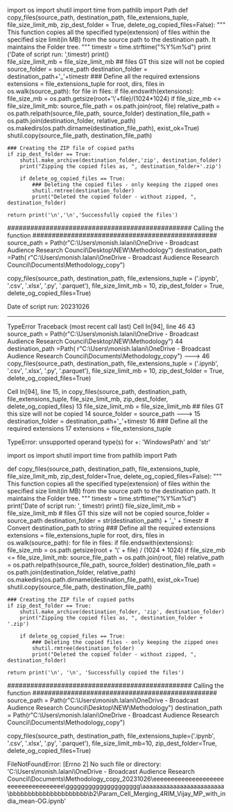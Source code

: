 import os
import shutil
import time
from pathlib import Path
def copy_files(source_path, destination_path, file_extensions_tuple, file_size_limit_mb, zip_dest_folder = True, delete_og_copied_files=False):
    """
This function copies all the specified type(extension) of files within the specified size limit(in MB) from the source path to the destination path.
It maintains the Folder tree.
"""
    timestr            = time.strftime("%Y%m%d")
    print ('Date of script run: ',timestr)
    print()    
    file_size_limit_mb = file_size_limit_mb ## files GT this size will not be copied
    source_folder      = source_path
    destination_folder = destination_path+'_'+timestr
    ### Define all the required extensions
    extensions         = file_extensions_tuple
    for root, dirs, files in os.walk(source_path):
        for file in files:
            if file.endswith(extensions):
                file_size_mb              = os.path.getsize(root+'\\'+file)/(1024*1024)
                if file_size_mb           <= file_size_limit_mb:
                    source_file_path      = os.path.join(root, file)
                    relative_path         = os.path.relpath(source_file_path, source_folder)
                    destination_file_path = os.path.join(destination_folder, relative_path)
                    os.makedirs(os.path.dirname(destination_file_path), exist_ok=True)
                    shutil.copy(source_file_path, destination_file_path)

    ### Creating the ZIP file of copied paths
    if zip_dest_folder == True:
        shutil.make_archive(destination_folder,'zip', destination_folder)
        print("Zipping the copied files as, ", destination_folder+'.zip')

        if delete_og_copied_files == True:
            ### Deleting the copied files - only keeping the zipped ones
            shutil.rmtree(destination_folder)
            print("Deleted the copied folder - without zipped, ", destination_folder)
    
    return print('\n','\n','Successfully copied the files')
            
            
################################################ Calling the function ################################################            
source_path = Path(r"C:\Users\monish.lalani\OneDrive - Broadcast Audience Research Council\Desktop\NEW\Methodology")
destination_path =Path( r"C:\Users\monish.lalani\OneDrive - Broadcast Audience Research Council\Documents\Methodology_copy")

copy_files(source_path, destination_path, file_extensions_tuple = ('.ipynb', '.csv', '.xlsx', '.py', '.parquet'), file_size_limit_mb = 10, zip_dest_folder = True, delete_og_copied_files=True)


Date of script run:  20231026

---------------------------------------------------------------------------
TypeError                                 Traceback (most recent call last)
Cell In[94], line 46
     43 source_path = Path(r"C:\Users\monish.lalani\OneDrive - Broadcast Audience Research Council\Desktop\NEW\Methodology")
     44 destination_path =Path( r"C:\Users\monish.lalani\OneDrive - Broadcast Audience Research Council\Documents\Methodology_copy")
---> 46 copy_files(source_path, destination_path, file_extensions_tuple = ('.ipynb', '.csv', '.xlsx', '.py', '.parquet'), file_size_limit_mb = 10, zip_dest_folder = True, delete_og_copied_files=True)

Cell In[94], line 15, in copy_files(source_path, destination_path, file_extensions_tuple, file_size_limit_mb, zip_dest_folder, delete_og_copied_files)
     13 file_size_limit_mb = file_size_limit_mb ## files GT this size will not be copied
     14 source_folder      = source_path
---> 15 destination_folder = destination_path+'_'+timestr
     16 ### Define all the required extensions
     17 extensions         = file_extensions_tuple

TypeError: unsupported operand type(s) for +: 'WindowsPath' and 'str'





import os
import shutil
import time
from pathlib import Path

def copy_files(source_path, destination_path, file_extensions_tuple, file_size_limit_mb, zip_dest_folder=True, delete_og_copied_files=False):
    """
    This function copies all the specified type(extension) of files within the specified size limit(in MB) from the source path to the destination path.
    It maintains the Folder tree.
    """
    timestr = time.strftime("%Y%m%d")
    print('Date of script run: ', timestr)
    print()
    file_size_limit_mb = file_size_limit_mb  # files GT this size will not be copied
    source_folder = source_path
    destination_folder = str(destination_path) + '_' + timestr  # Convert destination_path to string
    ### Define all the required extensions
    extensions = file_extensions_tuple
    for root, dirs, files in os.walk(source_path):
        for file in files:
            if file.endswith(extensions):
                file_size_mb = os.path.getsize(root + '\\' + file) / (1024 * 1024)
                if file_size_mb <= file_size_limit_mb:
                    source_file_path = os.path.join(root, file)
                    relative_path = os.path.relpath(source_file_path, source_folder)
                    destination_file_path = os.path.join(destination_folder, relative_path)
                    os.makedirs(os.path.dirname(destination_file_path), exist_ok=True)
                    shutil.copy(source_file_path, destination_file_path)

    ### Creating the ZIP file of copied paths
    if zip_dest_folder == True:
        shutil.make_archive(destination_folder, 'zip', destination_folder)
        print("Zipping the copied files as, ", destination_folder + '.zip')

        if delete_og_copied_files == True:
            ### Deleting the copied files - only keeping the zipped ones
            shutil.rmtree(destination_folder)
            print("Deleted the copied folder - without zipped, ", destination_folder)

    return print('\n', '\n', 'Successfully copied the files')


################################################ Calling the function ################################################
source_path = Path(r"C:\Users\monish.lalani\OneDrive - Broadcast Audience Research Council\Desktop\NEW\Methodology")
destination_path = Path(r"C:\Users\monish.lalani\OneDrive - Broadcast Audience Research Council\Documents\Methodology_copy")

copy_files(source_path, destination_path, file_extensions_tuple=('.ipynb', '.csv', '.xlsx', '.py', '.parquet'),
           file_size_limit_mb=10, zip_dest_folder=True, delete_og_copied_files=True)
           



FileNotFoundError: [Errno 2] No such file or directory: 'C:\\Users\\monish.lalani\\OneDrive - Broadcast Audience Research Council\\Documents\\Methodology_copy_20231026\\eeeeeeeeeeeeeeeeeeeeeeeeeeeeeeeeeeee\\gggggggggggggggggggg\\aaaaaaaaaaaaaaaaaaaaaaaa\\bbbbbbbbbbbbbbbbbbbbb\\b2\\Param_Cell_Merging_4RIM_Vijay_MP_with_india_mean-OG.ipynb'

